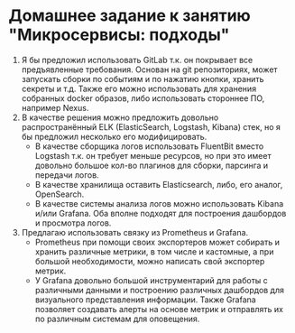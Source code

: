 # Домашнее задание к занятию "Микросервисы: подходы"
1. Я бы предложил использовать GitLab т.к. он покрывает все предъявленные требования. Основан на git репозиториях, может запускать сборки по событиям и по нажатию кнопки, хранить секреты и т.д. Также его можно использовать для хранения собранных docker образов, либо использовать стороннее ПО, например Nexus.
2. В качестве решения можно предложить довольно распространённый ELK (ElasticSearch, Logstash, Kibana) стек, но я бы предложил несколько его модифицировать.   
   * В качестве сборщика логов использовать FluentBit вместо Logstash т.к. он требует меньше ресурсов, но при это имеет довольно большое кол-во плагинов для сборки, парсинга и передачи логов. 
   * В качестве хранилища оставить Elasticsearch, либо, его аналог, OpenSearch.
   * В качестве системы анализа логов можно использовать Kibana и/или Grafana. Оба вполне подходят для построения дашбордов и просмотра логов.
3. Предлагаю использовать связку из Prometheus и Grafana. 
   * Prometheus при помощи своих экспортеров может собирать и хранить различные метрики, в том числе и кастомные, а при большой необходимости, можно написать свой экспортер метрик.
   * У Grafana довольно большой инструментарий для работы с различными данными и построению различных дашбордов для визуального представления информации. Также Grafana позволяет создавать алерты на основе метрик и отправлять их по различным системам для оповещения.